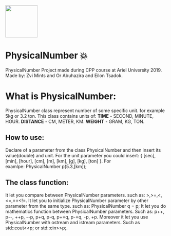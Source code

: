 <img src="https://media.licdn.com/dms/image/C4D0BAQGD7npMPoXymw/company-logo_200_200/0?e=2159024400&v=beta&t=TZ8Ub3U2jCZgA1_kAx6SE8jmAcSJkbiZAuN6Kn1_lW0" height="100px">

# PhysicalNumber :boom:
PhysicalNumber Project made during CPP course at Ariel University 2019.
Made by: Zvi Mints and Or Abuhazira and Eilon Tsadok.

# What is PhysicalNumber:
PhysicalNumber class represent number of some specific unit.
for example 5kg or 3.2 ton.
This class contains units of:
<b>TIME</b> - SECOND, MINUTE, HOUR.
<b>DISTANCE</b> - CM, METER, KM.
<b>WEIGHT</b> - GRAM, KG, TON.

## How to use:
Declare of a parameter from the class PhysicalNumber and then insert its value(double) and unit.
For the unit parameter you could insert: { [sec], [min], [hour], [cm], [m], [km], [g], [kg], [ton] }.
For examlpe: PhysicalNumber p(5.3,[km]);

## The class function:
It let you compare between PhysicalNumber parameters. such as: >,>=,<,<=,==<!=.
It let you to initialize PhysicalNumber parameter by other parameter from the same type. such as: PhysicalNumber q = p;
It let you do mathematics function between PhysicalNumber parameters. 
Such as: p++, p--, ++p, --p, p+q, p-q, p+=q, p-=q, -p, +p.
Moreover it let you use PhysicalNumber with ostream and istream parameters. Such as std::cout<<p; or std::cin>>p;.

